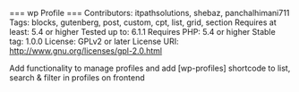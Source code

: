 === wp Profile ===
Contributors: itpathsolutions, shebaz, panchalhimani711
Tags: blocks, gutenberg, post, custom, cpt, list, grid, section
Requires at least: 5.4 or higher
Tested up to: 6.1.1
Requires PHP: 5.4 or higher
Stable tag: 1.0.0
License: GPLv2 or later
License URI: http://www.gnu.org/licenses/gpl-2.0.html

Add functionality to manage profiles and add [wp-profiles] shortcode to list, search & filter in profiles on frontend
